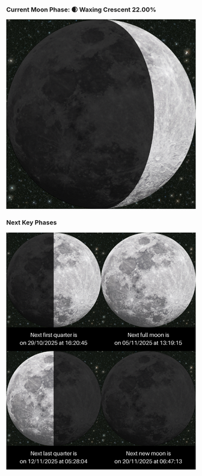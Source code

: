 ### Current Moon Phase: 🌒 Waxing Crescent 22.00%
![Moon Phase](moonphase.png)
### Next Key Phases
![Gallery](gallery.png)